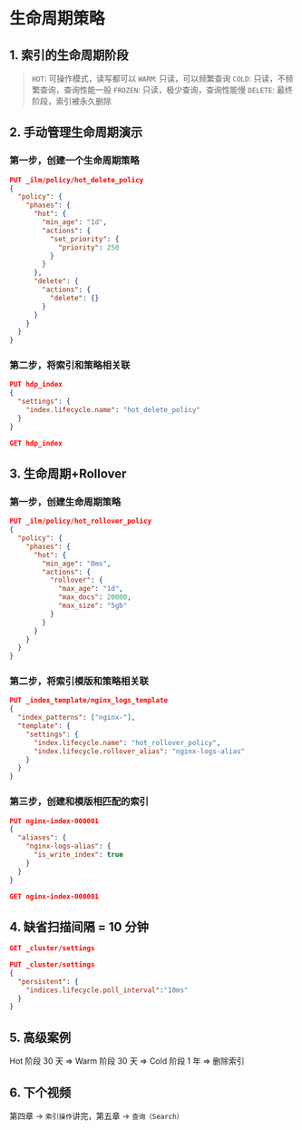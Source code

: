 # 生命周期策略

## 1. 索引的生命周期阶段

> `HOT`: 可操作模式，读写都可以
> `WARM`: 只读，可以频繁查询
> `COLD`: 只读，不频繁查询，查询性能一般
> `FROZEN`: 只读，极少查询，查询性能慢
> `DELETE`: 最终阶段，索引被永久删除

## 2. 手动管理生命周期演示

### 第一步，创建一个生命周期策略

```json
PUT _ilm/policy/hot_delete_policy
{
  "policy": {
    "phases": {
      "hot": {
        "min_age": "1d",
        "actions": {
          "set_priority": {
            "priority": 250
          }
        }
      },
      "delete": {
        "actions": {
          "delete": {}
        }
      }
    }
  }
}
```

### 第二步，将索引和策略相关联

```json
PUT hdp_index
{
  "settings": {
    "index.lifecycle.name": "hot_delete_policy"
  }
}

GET hdp_index
```

## 3. 生命周期+Rollover

### 第一步，创建生命周期策略

```json
PUT _ilm/policy/hot_rollover_policy
{
  "policy": {
    "phases": {
      "hot": {
        "min_age": "0ms",
        "actions": {
          "rollover": {
            "max_age": "1d",
            "max_docs": 20000,
            "max_size": "5gb"
          }
        }
      }
    }
  }
}
```

### 第二步，将索引模版和策略相关联

```json
PUT _index_template/nginx_logs_template
{
  "index_patterns": ["nginx-"],
  "template": {
    "settings": {
      "index.lifecycle.name": "hot_rollover_policy",
      "index.lifecycle.rollover_alias": "nginx-logs-alias"
    }
  }
}
```

### 第三步，创建和模版相匹配的索引

```json
PUT nginx-index-000001
{
  "aliases": {
    "nginx-logs-alias": {
      "is_write_index": true
    }
  }
}

GET nginx-index-000001
```

## 4. 缺省扫描间隔 = 10 分钟

```json
GET _cluster/settings

PUT _cluster/settings
{
  "persistent": {
    "indices.lifecycle.poll_interval":"10ms"
  }
}
```

## 5. 高级案例

Hot 阶段 30 天 => Warm 阶段 30 天 => Cold 阶段 1 年 => 删除索引

## 6. 下个视频

第四章 -> `索引操作`讲完，第五章 -> `查询（Search）`
